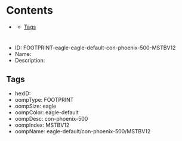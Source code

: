 



Contents
========

* [](#)
	* [Tags](#tags)

# 

- ID: FOOTPRINT-eagle-eagle-default-con-phoenix-500-MSTBV12
- Name: 
- Description: 

## Tags

- hexID: 
- oompType: FOOTPRINT
- oompSize: eagle
- oompColor: eagle-default
- oompDesc: con-phoenix-500
- oompIndex: MSTBV12
- oompName: eagle-default/con-phoenix-500/MSTBV12
